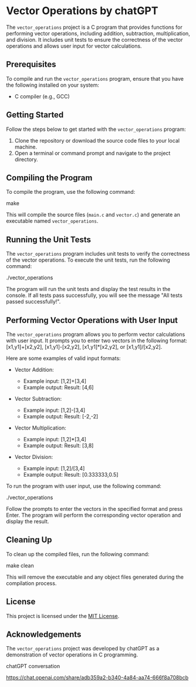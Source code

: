 # Vector Operations by chatGPT

The `vector_operations` project is a C program that provides functions for performing vector operations, including addition, subtraction, multiplication, and division. It includes unit tests to ensure the correctness of the vector operations and allows user input for vector calculations. 

## Prerequisites

To compile and run the `vector_operations` program, ensure that you have the following installed on your system:

- C compiler (e.g., GCC)

## Getting Started

Follow the steps below to get started with the `vector_operations` program:

1. Clone the repository or download the source code files to your local machine.
2. Open a terminal or command prompt and navigate to the project directory.

## Compiling the Program

To compile the program, use the following command:

make



This will compile the source files (`main.c` and `vector.c`) and generate an executable named `vector_operations`.

## Running the Unit Tests

The `vector_operations` program includes unit tests to verify the correctness of the vector operations. To execute the unit tests, run the following command:

./vector_operations

The program will run the unit tests and display the test results in the console. If all tests pass successfully, you will see the message "All tests passed successfully!".

## Performing Vector Operations with User Input

The `vector_operations` program allows you to perform vector calculations with user input. It prompts you to enter two vectors in the following format: [x1,y1]+[x2,y2], [x1,y1]-[x2,y2], [x1,y1]*[x2,y2], or [x1,y1]/[x2,y2].

Here are some examples of valid input formats:

- Vector Addition:
  - Example input: [1,2]+[3,4]
  - Example output: Result: [4,6]

- Vector Subtraction:
  - Example input: [1,2]-[3,4]
  - Example output: Result: [-2,-2]

- Vector Multiplication:
  - Example input: [1,2]*[3,4]
  - Example output: Result: [3,8]

- Vector Division:
  - Example input: [1,2]/[3,4]
  - Example output: Result: [0.333333,0.5]

To run the program with user input, use the following command:

./vector_operations

Follow the prompts to enter the vectors in the specified format and press Enter. The program will perform the corresponding vector operation and display the result.

## Cleaning Up

To clean up the compiled files, run the following command:

make clean

This will remove the executable and any object files generated during the compilation process.

## License

This project is licensed under the [MIT License](LICENSE).

## Acknowledgements

The `vector_operations` project was developed by chatGPT as a demonstration of vector operations in C programming.

chatGPT conversation

https://chat.openai.com/share/adb359a2-b340-4a84-aa74-666f8a708bcb

